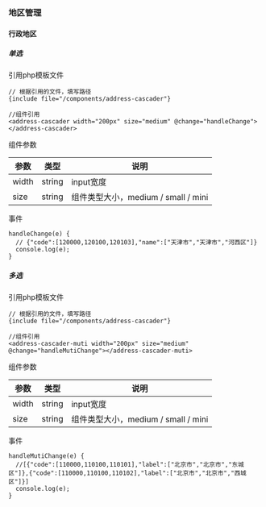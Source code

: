 ### 地区管理

#### 行政地区
##### 单选
引用php模板文件
```
// 根据引用的文件，填写路径
{include file="/components/address-cascader"}

//组件引用 
<address-cascader width="200px" size="medium" @change="handleChange"></address-cascader>
```
组件参数

|参数|类型|说明|
|---|---|---|
|width|string|input宽度|
|size|string|组件类型大小，medium / small / mini|

事件

```
handleChange(e) {
  // {"code":[120000,120100,120103],"name":["天津市","天津市","河西区"]}
  console.log(e);
}
```

##### 多选

引用php模板文件
```
// 根据引用的文件，填写路径
{include file="/components/address-cascader"}

//组件引用 
<address-cascader-muti width="200px" size="medium" @change="handleMutiChange"></address-cascader-muti>
```
组件参数

|参数|类型|说明|
|---|---|---|
|width|string|input宽度|
|size|string|组件类型大小，medium / small / mini|

事件

```
handleMutiChange(e) {
  //[{"code":[110000,110100,110101],"label":["北京市","北京市","东城区"]},{"code":[110000,110100,110102],"label":["北京市","北京市","西城区"]}]
  console.log(e);
}
```

